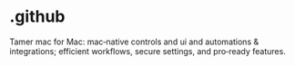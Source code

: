 # .github
Tamer mac for Mac: mac‑native controls and ui and automations &amp; integrations; efficient workflows, secure settings, and pro‑ready features.

